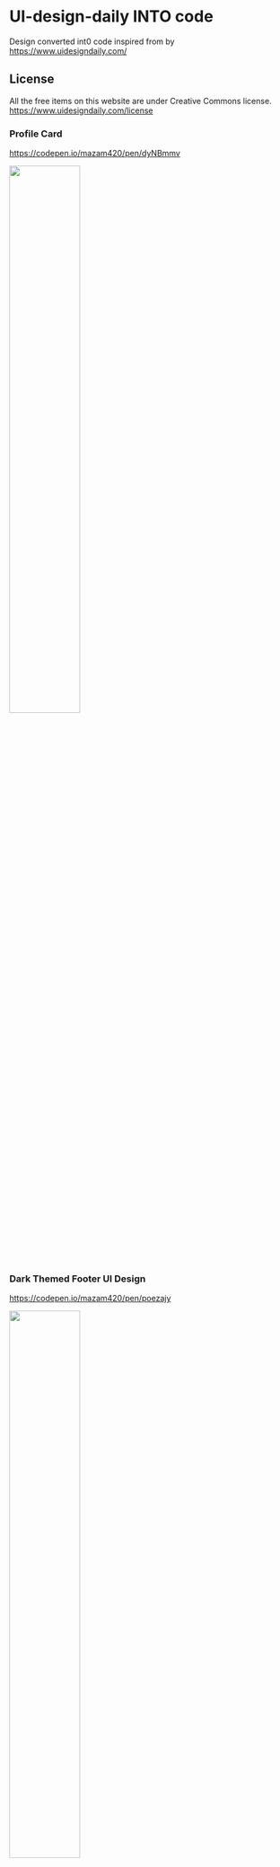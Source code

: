 # UI-design-daily INTO code

Design converted int0 code inspired from by <https://www.uidesigndaily.com/>

## License

All the free items on this website are under Creative Commons license.
<https://www.uidesigndaily.com/license>

### Profile Card

<https://codepen.io/mazam420/pen/dyNBmmv>
  <p>
  <a href="https://codepen.io/mazam420/pen/dyNBmmv">
    <img width="50%" src="https://m-azam.me/Hosted-assets/demo-imgs/profile-card.png" />
  </a>
  <p>

### Dark Themed Footer UI Design

<https://codepen.io/mazam420/pen/poezajy>
 <p>
  <a href="https://codepen.io/mazam420/pen/poezajy">
    <img width="50%" src="https://m-azam.me/Hosted-assets/demo-imgs/dark-themed-footer-UI-design.png" />
  </a>
  <p>

### Products List UI Design

<https://codepen.io/mazam420/pen/VwpLMyr>
 <p>
  <a href="https://codepen.io/mazam420/pen/VwpLMyr">
    <img width="50%" src="https://m-azam.me/Hosted-assets/demo-imgs/products-list-UI-design.png" />
  </a>
  <p>

### Settings Modal UI Design

<https://codepen.io/mazam420/pen/zYZKvEO>
